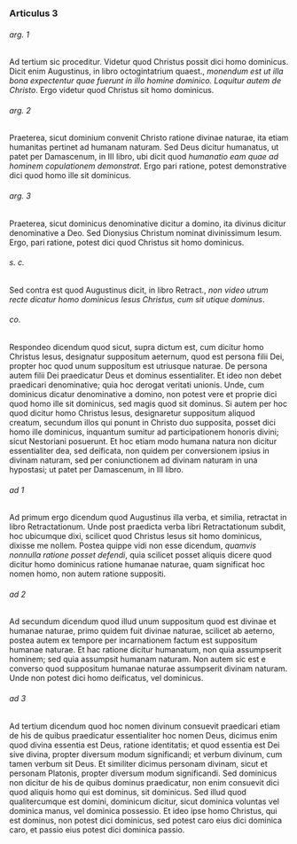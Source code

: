 ### Articulus 3

###### arg. 1
Ad tertium sic proceditur. Videtur quod Christus possit dici homo dominicus. Dicit enim Augustinus, in libro octogintatrium quaest., *monendum est ut illa bona expectentur quae fuerunt in illo homine dominico. Loquitur autem de Christo*. Ergo videtur quod Christus sit homo dominicus.

###### arg. 2
Praeterea, sicut dominium convenit Christo ratione divinae naturae, ita etiam humanitas pertinet ad humanam naturam. Sed Deus dicitur humanatus, ut patet per Damascenum, in III libro, ubi dicit quod *humanatio eam quae ad hominem copulationem demonstrat*. Ergo pari ratione, potest demonstrative dici quod homo ille sit dominicus.

###### arg. 3
Praeterea, sicut dominicus denominative dicitur a domino, ita divinus dicitur denominative a Deo. Sed Dionysius Christum nominat divinissimum Iesum. Ergo, pari ratione, potest dici quod Christus sit homo dominicus.

###### s. c.
Sed contra est quod Augustinus dicit, in libro Retract., *non video utrum recte dicatur homo dominicus Iesus Christus, cum sit utique dominus*.

###### co.
Respondeo dicendum quod sicut, supra dictum est, cum dicitur homo Christus Iesus, designatur suppositum aeternum, quod est persona filii Dei, propter hoc quod unum suppositum est utriusque naturae. De persona autem filii Dei praedicatur Deus et dominus essentialiter. Et ideo non debet praedicari denominative; quia hoc derogat veritati unionis. Unde, cum dominicus dicatur denominative a domino, non potest vere et proprie dici quod homo ille sit dominicus, sed magis quod sit dominus. Si autem per hoc quod dicitur homo Christus Iesus, designaretur suppositum aliquod creatum, secundum illos qui ponunt in Christo duo supposita, posset dici homo ille dominicus, inquantum sumitur ad participationem honoris divini; sicut Nestoriani posuerunt. Et hoc etiam modo humana natura non dicitur essentialiter dea, sed deificata, non quidem per conversionem ipsius in divinam naturam, sed per coniunctionem ad divinam naturam in una hypostasi; ut patet per Damascenum, in III libro.

###### ad 1
Ad primum ergo dicendum quod Augustinus illa verba, et similia, retractat in libro Retractationum. Unde post praedicta verba libri Retractationum subdit, hoc ubicumque dixi, scilicet quod Christus Iesus sit homo dominicus, dixisse me nollem. Postea quippe vidi non esse dicendum, *quamvis nonnulla ratione posset defendi*, quia scilicet posset aliquis dicere quod dicitur homo dominicus ratione humanae naturae, quam significat hoc nomen homo, non autem ratione suppositi.

###### ad 2
Ad secundum dicendum quod illud unum suppositum quod est divinae et humanae naturae, primo quidem fuit divinae naturae, scilicet ab aeterno, postea autem ex tempore per incarnationem factum est suppositum humanae naturae. Et hac ratione dicitur humanatum, non quia assumpserit hominem; sed quia assumpsit humanam naturam. Non autem sic est e converso quod suppositum humanae naturae assumpserit divinam naturam. Unde non potest dici homo deificatus, vel dominicus.

###### ad 3
Ad tertium dicendum quod hoc nomen divinum consuevit praedicari etiam de his de quibus praedicatur essentialiter hoc nomen Deus, dicimus enim quod divina essentia est Deus, ratione identitatis; et quod essentia est Dei sive divina, propter diversum modum significandi; et verbum divinum, cum tamen verbum sit Deus. Et similiter dicimus personam divinam, sicut et personam Platonis, propter diversum modum significandi. Sed dominicus non dicitur de his de quibus dominus praedicatur, non enim consuevit dici quod aliquis homo qui est dominus, sit dominicus. Sed illud quod qualitercumque est domini, dominicum dicitur, sicut dominica voluntas vel dominica manus, vel dominica possessio. Et ideo ipse homo Christus, qui est dominus, non potest dici dominicus, sed potest caro eius dici dominica caro, et passio eius potest dici dominica passio.

